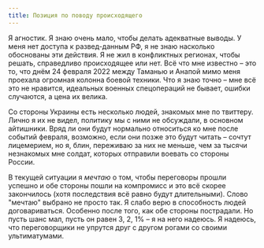 ```yaml
---
title: Позиция по поводу происходящего
---
```


Я агностик. Я знаю очень мало, чтобы делать адекватные выводы. У меня нет доступа к развед-данным РФ, я не знаю насколько обоснованы эти действия. Я не жил в конфликтных регионах, чтобы решать, справедливо происходящее или нет. Всё что мне известно – это то, что днём 24 февраля 2022 между Таманью и Анапой мимо меня проехала огромная колонна боевой техники. Что я знаю точно – мне всё это не нравится, идеальных военных спецопераций не бывает, ошибки случаются, а цена их велика.

Со стороны Украины есть несколько людей, знакомых мне по твиттеру. Лично я их не видел, политику мы с ними не обсуждали, в основном айтишники. Вряд ли они будут нормально относиться ко мне после событий февраля, возможно, если они позже это будут читать – сочтут лицемерием, но я, блин, переживаю за них не меньше, чем за тысячи незнакомых мне солдат, которых отправили воевать со стороны России.

В текущей ситуации я _мечтаю_ о том, чтобы переговоры прошли успешно и обе стороны пошли на компромисс и это всё скорее закончилось (хотя последствия всё равно будут длительными). Слово "мечтаю" выбрано не просто так. Я слабо верю в способность людей договариваться. Особенно после того, как обе стороны пострадали. Но пусть шанс мал, пусть он равен 3, 2, 1% – я на него надеюсь. Я надеюсь, что переговорщики не упрутся друг с другом рогами со своими ультиматумами.
